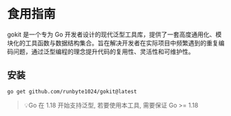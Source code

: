 # 食用指南
gokit 是一个专为 Go 开发者设计的现代泛型工具库，提供了一套高度通用化、模块化的工具函数与数据结构集合。旨在解决开发者在实际项目中频繁遇到的重复编码问题，通过泛型编程的理念提升代码的复用性、灵活性和可维护性。

## 安装
```shell
go get github.com/runbyte1024/gokit@latest
```

> 💡Go 在 1.18 开始支持泛型, 若要使用本工具, 需要保证 Go >= 1.18